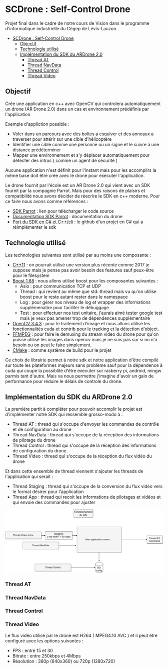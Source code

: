 # SCDrone : Self-Control Drone

Projet final dans le cadre de notre cours de Vision dans le programme d'informatique industrielle du Cégep de Lévis-Lauzon.

- [SCDrone : Self-Control Drone](#scdrone--self-control-drone)
    - [Objectif](#objectif)
    - [Technologie utilisé](#technologie-utilis%C3%A9)
    - [Implémentation du SDK du ARDrone 2.0](#impl%C3%A9mentation-du-sdk-du-ardrone-20)
        - [Thread AT](#thread-at)
        - [Thread NavData](#thread-navdata)
        - [Thread Control](#thread-control)
        - [Thread Video](#thread-video)

## Objectif

Crée une application en c++ avec OpenCV qui controlera automatiquement un drone (AR Drone 2.0) dans un cas et environnement prédéfinis par l'application.

Exemple d'appliction possible :

* Voler dans un parcours avec des boîtes a esquiver et des anneaux a traverser pour attérir sur une cible d'hélicoptère
* Identifier une cible comme une personne ou un signe et le suivre à une distance prédéterminer
* Mapper une environnement et s'y déplacer automatiquement pour détecter des intrus ( comme un agent de sécurité )

Aucune application n'est définit pour l'instant mais pour les accomplirs la même base doit être crée avec le drone pour executer l'application.

Le drone fournit par l'école est un AR Drone 2.0 qui vient avec un SDK fournit par la compagnie Parrot.
Mais pour des raisons de plaisirs et compatibilité nous avons décider de réecrire le SDK en c++ moderne.
Pour ce faire nous avons comme références :

* [SDK Parrot]("http://developer.parrot.com/docs/SDK2/ARDrone_SDK_2_0_1.zip") :  lien pour télécharger le code source
* [Documentation SDK Parrot](https://drive.google.com/open?id=13GH4rXcP_LP_JtIrr1bc2artrZ25EUrx) : documentation du drone
* [Port du SDK en C# et C++/cli](https://github.com/ARDrone2Windows/SDK) : le github d'un projet en C# qui a réimplémenter le sdk 

## Technologie utilisé 

Les technologies suivantes sont utilisé par au moins une composante : 

* [C++11](https://en.wikipedia.org/wiki/C%2B%2B11) : on pourrait utilisé une version plus récente comme 2017 je suppose mais je pense pas avoir besoin des features sauf peux-être pour le filesystem
* [Boost 1.68](https://www.boost.org/doc/libs/1_68_0/doc/html/) : nous allons utilisé boost pour les composantes suivantes :
    * Asio   : pour communication TCP et UDP
    * Thread : qui revient au même que std::thread mais vu qu'on utilise boost pour le reste autant rester dans le namespace
    * Log    : pour gérer nos niveau de log et wrapper des informations supplémenatire pour faciliter le débuggage
    * Test   : pour effectuer nos test unitaire, j'aurais aimé tester google test mais je veux pas amener trop de dépendences supplémentaire
* [OpenCV 3.4.3](https://docs.opencv.org/3.4.3/) : pour le traitement d'image et nous allons utilisé les fonctionnalités cuda et contrib pour le tracking et la détection d'object.
* [FFMPEG](https://www.ffmpeg.org/documentation.html) : pour faire le demuxing du stream video du drone pour qu'on puisse utilisé les images dans opencv mais je ne suis pas sur si on n'a besoin ou on peut le faire simplement.
* [CMake](https://cmake.org/documentation/) : comme système de build pour le projet

Ce choix de librairie permet à notre sdk et notre application d'être compilé sur toute les plateformes majeurs
sans problème sauf pour la dépendence à cuda qui coupe la possiblité d'être executer sur rasberry pi, android,
mingw parmis tant d'autre. Mais va nous permettre j'imagine d'avoir un gain de performance pour réduire le délais
de controle du drone.

## Implémentation du SDK du ARDrone 2.0

La première partit à compléter pour pouvoir accomplir le projet est d'implémenter notre SDK qui ressemble grosso-modo à :

* Thread AT : thread qui s'occupe d'envoyer les commandes de contrôle et de configuration au drone
* Thread NavData : thread qui s'occupe de la réception des informations de pilotage du drone
* Thread Control : thread qui s'occupe de la réception des informations de configuration du drone
* Thread Video : thread qui s'occupe de la réception du flux vidéo du drone

Et dans cette ensemble de thread viennent s'ajouter les threads de l'application qui serait :
* Thread Staging : thread qui s'occupe de la conversion du flux vidéo vers le format désirer pour l'application
* Thread App : thread qui recoit les informations de pilotages et vidéos et qui envoie des commandes pour ajuster

![Diagram](ressources/sdk_fonctionnement.png)


### Thread AT

### Thread NavData

### Thread Control

### Thread Video

Le flux vidéo utilisé par le drone est H264 ( MPEG4.10 AVC ) et il peut être configuré avec les options suivantes :
* FPS : entre 15 et 30
* Bitrate : entre 250kbps et 4Mbps
* Résolution : 360p (640x360) ou 720p (1280x720)
